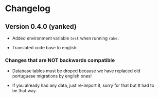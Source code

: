 # Changelog

## Version 0.4.0 (yanked)

- Added environment variable `test` when running `rake`.

- Translated code base to english.

### Changes that are NOT backwards compatible

- Database tables must be droped because we have replaced old portuguese migrations by english ones!

- If you already had any data, just re-import it, sorry for that but It had to be that way.